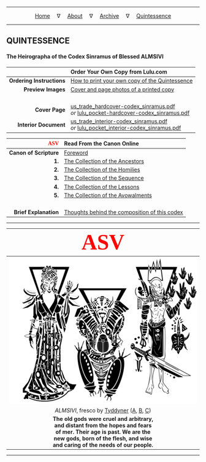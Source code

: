 
---

<!--- Local CSS Font Loading -->

<style>
@font-face {
    font-family: HayghinDaedric;
    src: url('../../assets/fonts/ttf/HayghinDaedric.ttf') format('truetype');
    font-weight: medium;
    font-style: normal;
}
</style>

<!--- Jekyll Page Links -->

<center>
<a href="../../index.html">Home</a>
&emsp;&nabla;&emsp;
<a href="../about/index.html">About</a>
&emsp;&nabla;&emsp;
<a href="../archive/index.html">Archive</a>
&emsp;&nabla;&emsp;
<a href="index.html">Quintessence</a>
</center>

<!--- Markdown Body Below: -->

---

## QUINTESSENCE

#### The Heirographa of the Codex Sinramus of Blessed ALMSIVI

|                   &#8203; | __Order Your Own Copy from Lulu.com__                      |
|--------------------------:|:-----------------------------------------------------------|
| __Ordering Instructions__ | [How to print your own copy of the Quintessence][5]        |
|        __Preview Images__ | [Cover and page photos of a printed copy][6]               |
|                   &#8203; | &#8203;                                                    |
|            __Cover Page__ | [us_trade_hardcover-codex_sinramus.pdf][1]<br />*or* [lulu_pocket-hardcover-codex_sinramus.pdf][2] |
|     __Interior Document__ | [us_trade_interior-codex_sinramus.pdf][3]<br />*or* [lulu_pocket_interior-codex_sinramus.pdf][4] |

[1]: pdf/us_trade_hardcover-codex_sinramus.pdf
[2]: pdf/lulu_pocket-hardcover-codex_sinramus.pdf
[3]: pdf/us_trade_interior-codex_sinramus.pdf
[4]: pdf/lulu_pocket_interior-codex_sinramus.pdf
[5]: info/instructions.md
[6]: info/results.md

| <span style="font-family:HayghinDaedric;color:red">ASV</span> | __Read From the Canon Online__                      |
|-----------------------:|:----------------------------------------------------|
| __Canon of Scripture__ | [Foreword][7]                                       |
|                 __1.__ | [The Collection of the Ancestors][8]                |
|                 __2.__ | [The Collection of the Homilies][9]                 |
|                 __3.__ | [The Collection of the Sequence][10]                |
|                 __4.__ | [The Collection of the Lessons][11]                 |
|                 __5.__ | [The Collection of the Avowalments][12]             |
|                &#8203; | &#8203;                                             |
|  __Brief Explanation__ | [Thoughts behind the composition of this codex][13] |

[7]: info/index-foreword.md
[8]: info/codex/index-ancestors.md
[9]: info/codex/index-homilies.md
[10]: info/codex/index-sequence.md
[11]: info/codex/index-lessons.md
[12]: info/codex/index-avowalments.md
[13]: info/explanation.md

---

| <span style="font-family:HayghinDaedric;font-size:400%;color:red">ASV</span> |
|:----------------------------------------------------------------------------:|
|                                                               ![ALMSIVI][14] |
|              *ALMSIVI*, fresco by [Tyddyner][15] ([A][16], [B][17], [C][18]) |
| __The old gods were cruel and arbitrary,__<br />__and distant from the hopes and fears__<br />__of mer. Their age is past. We are the__<br />__new gods, born of the flesh, and wise__<br />__and caring of the needs of our people.__ |

[14]: ../../assets/images/frescos/fresco_tribunal_by_tyddyner.svg
[15]: https://tyddyner.tumblr.com/
[16]: https://tyddyner.tumblr.com/post/127475780830/almalexia-godess-queen-of-morrowind-warden-lover
[17]: https://tyddyner.tumblr.com/post/127579542465/sotha-sil-mystery-god-of-morrowind-the-last-one
[18]: https://tyddyner.tumblr.com/post/127640108900/vivec-vehk-and-vehk-god-thief-and-god-poet

---
